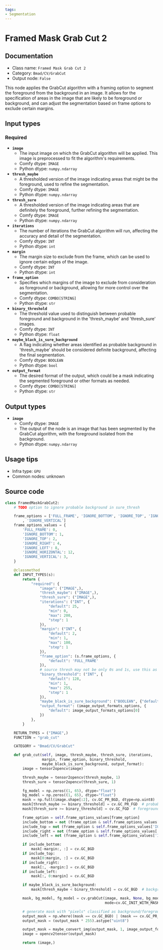 ```yaml
---
tags:
- Segmentation
---
```


# Framed Mask Grab Cut 2
## Documentation
- Class name: `Framed Mask Grab Cut 2`
- Category: `Bmad/CV/GrabCut`
- Output node: `False`

This node applies the GrabCut algorithm with a framing option to segment the foreground from the background in an image. It allows for the specification of areas in the image that are likely to be foreground or background, and can adjust the segmentation based on frame options to exclude certain margins.
## Input types
### Required
- **`image`**
    - The input image on which the GrabCut algorithm will be applied. This image is preprocessed to fit the algorithm's requirements.
    - Comfy dtype: `IMAGE`
    - Python dtype: `numpy.ndarray`
- **`thresh_maybe`**
    - A thresholded version of the image indicating areas that might be the foreground, used to refine the segmentation.
    - Comfy dtype: `IMAGE`
    - Python dtype: `numpy.ndarray`
- **`thresh_sure`**
    - A thresholded version of the image indicating areas that are definitely the foreground, further refining the segmentation.
    - Comfy dtype: `IMAGE`
    - Python dtype: `numpy.ndarray`
- **`iterations`**
    - The number of iterations the GrabCut algorithm will run, affecting the accuracy and detail of the segmentation.
    - Comfy dtype: `INT`
    - Python dtype: `int`
- **`margin`**
    - The margin size to exclude from the frame, which can be used to ignore certain edges of the image.
    - Comfy dtype: `INT`
    - Python dtype: `int`
- **`frame_option`**
    - Specifies which margins of the image to exclude from consideration as foreground or background, allowing for more control over the segmentation.
    - Comfy dtype: `COMBO[STRING]`
    - Python dtype: `str`
- **`binary_threshold`**
    - The threshold value used to distinguish between probable foreground and background in the 'thresh_maybe' and 'thresh_sure' images.
    - Comfy dtype: `INT`
    - Python dtype: `float`
- **`maybe_black_is_sure_background`**
    - A flag indicating whether areas identified as probable background in 'thresh_maybe' should be considered definite background, affecting the final segmentation.
    - Comfy dtype: `BOOLEAN`
    - Python dtype: `bool`
- **`output_format`**
    - The desired format of the output, which could be a mask indicating the segmented foreground or other formats as needed.
    - Comfy dtype: `COMBO[STRING]`
    - Python dtype: `str`
## Output types
- **`image`**
    - Comfy dtype: `IMAGE`
    - The output of the node is an image that has been segmented by the GrabCut algorithm, with the foreground isolated from the background.
    - Python dtype: `numpy.ndarray`
## Usage tips
- Infra type: `GPU`
- Common nodes: unknown


## Source code
```python
class FramedMaskGrabCut2:
    # TODO option to ignore probable background in sure_thresh

    frame_options = ['FULL_FRAME', 'IGNORE_BOTTOM', 'IGNORE_TOP', 'IGNORE_RIGHT', 'IGNORE_LEFT', 'IGNORE_HORIZONTAL'
        , 'IGNORE_VERTICAL']
    frame_options_values = {
        'FULL_FRAME': 0,
        'IGNORE_BOTTOM': 1,
        'IGNORE_TOP': 2,
        'IGNORE_RIGHT': 4,
        'IGNORE_LEFT': 8,
        'IGNORE_HORIZONTAL': 12,
        'IGNORE_VERTICAL': 3,
    }

    @classmethod
    def INPUT_TYPES(s):
        return {
            "required": {
                "image": ("IMAGE",),
                "thresh_maybe": ("IMAGE",),
                "thresh_sure": ("IMAGE",),
                "iterations": ("INT", {
                    "default": 25,
                    "min": 0,
                    "max": 200,
                    "step": 1
                }),
                "margin": ("INT", {
                    "default": 2,
                    "min": 1,
                    "max": 100,
                    "step": 1
                }),
                "frame_option": (s.frame_options, {
                    "default": 'FULL_FRAME'
                }),
                # source thresh may not be only 0s and 1s, use this as a safeguard
                "binary_threshold": ("INT", {
                    "default": 128,
                    "min": 1,
                    "max": 255,
                    "step": 1
                }),
                "maybe_black_is_sure_background": ("BOOLEAN", {"default": False}),
                "output_format": (image_output_formats_options, {
                    "default": image_output_formats_options[0]
                })
            },
        }

    RETURN_TYPES = ("IMAGE",)
    FUNCTION = "grab_cut"

    CATEGORY = "Bmad/CV/GrabCut"

    def grab_cut(self, image, thresh_maybe, thresh_sure, iterations,
                 margin, frame_option, binary_threshold,
                 maybe_black_is_sure_background, output_format):
        image = tensor2opencv(image)

        thresh_maybe = tensor2opencv(thresh_maybe, 1)
        thresh_sure = tensor2opencv(thresh_sure, 1)

        fg_model = np.zeros((1, 65), dtype="float")
        bg_model = np.zeros((1, 65), dtype="float")
        mask = np.full(image.shape[:2], cv.GC_PR_BGD, dtype=np.uint8)  # probable background
        mask[thresh_maybe >= binary_threshold] = cv.GC_PR_FGD  # probable foreground
        mask[thresh_sure >= binary_threshold] = cv.GC_FGD  # foreground

        frame_option = self.frame_options_values[frame_option]
        include_bottom = not (frame_option & self.frame_options_values['IGNORE_BOTTOM'])
        include_top = not (frame_option & self.frame_options_values['IGNORE_TOP'])
        include_right = not (frame_option & self.frame_options_values['IGNORE_RIGHT'])
        include_left = not (frame_option & self.frame_options_values['IGNORE_LEFT'])

        if include_bottom:
            mask[-margin:, :] = cv.GC_BGD
        if include_top:
            mask[0:margin, :] = cv.GC_BGD
        if include_right:
            mask[:, -margin:] = cv.GC_BGD
        if include_left:
            mask[:, 0:margin] = cv.GC_BGD

        if maybe_black_is_sure_background:
            mask[thresh_maybe < binary_threshold] = cv.GC_BGD  # background

        mask, bg_model, fg_model = cv.grabCut(image, mask, None, bg_model, fg_model, iterCount=iterations,
                                              mode=cv.GC_INIT_WITH_MASK)

        # generate mask with "pixels" classified as background/foreground
        output_mask = np.where((mask == cv.GC_BGD) | (mask == cv.GC_PR_BGD), 0, 1)
        output_mask = (output_mask * 255).astype("uint8")

        output_mask = maybe_convert_img(output_mask, 1, image_output_formats_options_map[output_format])
        image = opencv2tensor(output_mask)

        return (image,)

```
